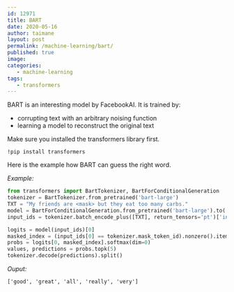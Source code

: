 ```yaml
---
id: 12971
title: BART
date: 2020-05-16
author: taimane
layout: post
permalink: /machine-learning/bart/
published: true
image: 
categories: 
   - machine-learning
tags:   
   - transformers
---
```

BART is an interesting model by FacebookAI. It is trained by:

* corrupting text with an arbitrary noising function
* learning a model to reconstruct the original text

Make sure you installed the transformers library first.

```
!pip install transformers
```
Here is the example how BART can guess the right word.

_Example:_
```python
from transformers import BartTokenizer, BartForConditionalGeneration
tokenizer = BartTokenizer.from_pretrained('bart-large')
TXT = "My friends are <mask> but they eat too many carbs."
model = BartForConditionalGeneration.from_pretrained('bart-large').to('cuda')
input_ids = tokenizer.batch_encode_plus([TXT], return_tensors='pt')['input_ids'].to('cuda')

logits = model(input_ids)[0]
masked_index = (input_ids[0] == tokenizer.mask_token_id).nonzero().item()
probs = logits[0, masked_index].softmax(dim=0)
values, predictions = probs.topk(5)
tokenizer.decode(predictions).split()
```

_Ouput:_
```
['good', 'great', 'all', 'really', 'very']
```

